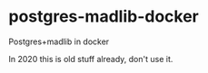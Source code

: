 # postgres-madlib-docker
Postgres+madlib in docker

In 2020 this is old stuff already, don't use it.
